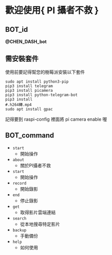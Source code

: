 # 歡迎使用{ PI 攝者不救 }

## BOT_id
**@CHEN_DASH_bot**

## 需安裝套件
使用前要記得幫您的樹莓派安裝以下套件
```shell
sudo apt install python3-pip
pip3 install telegram
pip3 install picamera
pip3 install python-telegram-bot
pip3 install 
#.h264轉.mp4
sudo apt install gpac
```
記得要到 raspi-config 裡面將 pi camera enable 喔

## BOT_command
- `start`
  - 開始操作
- `about`
  - 關於PI攝者不救
- `start`
  - 開始操作 
- `record`
  - 開始錄影
- `end`
  - 停止錄影
- `get`
  - 取得影片雲端連結
- `search`
  - 從本地搜尋特定影片
- `backup`
  - 手動備份
- `help`
  - 如何使用
